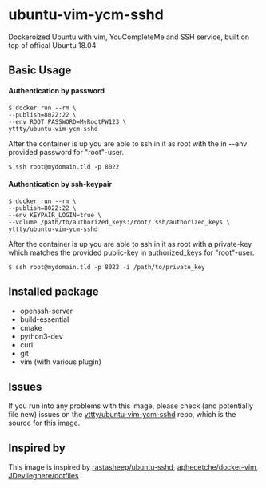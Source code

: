 # ubuntu-vim-ycm-sshd
Dockeroized Ubuntu with vim, YouCompleteMe and SSH service, built on top of offical Ubuntu 18.04

## Basic Usage
#### Authentication by password
```
$ docker run --rm \
--publish=8022:22 \
--env ROOT_PASSWORD=MyRootPW123 \
yttty/ubuntu-vim-ycm-sshd
```

After the container is up you are able to ssh in it as root with the in --env provided password for "root"-user.
```
$ ssh root@mydomain.tld -p 8022
```
#### Authentication by ssh-keypair
```
$ docker run --rm \
--publish=8022:22 \
--env KEYPAIR_LOGIN=true \
--volume /path/to/authorized_keys:/root/.ssh/authorized_keys \
yttty/ubuntu-vim-ycm-sshd
```
After the container is up you are able to ssh in it as root with a private-key which matches the provided public-key in authorized_keys for "root"-user.
```
$ ssh root@mydomain.tld -p 8022 -i /path/to/private_key
```

## Installed package
- openssh-server
- build-essential
- cmake
- python3-dev
- curl
- git
- vim (with various plugin)

## Issues
If you run into any problems with this image, please check (and potentially file new) issues on the [yttty/ubuntu-vim-ycm-sshd](https://github.com/yttty/ubuntu-vim-ycm-sshd) repo, which is the source for this image.

## Inspired by
This image is inspired by [rastasheep/ubuntu-sshd](https://github.com/rastasheep/ubuntu-sshd), [aphecetche/docker-vim](https://github.com/aphecetche/docker-vim), [JDevlieghere/dotfiles](https://github.com/JDevlieghere/dotfiles)
